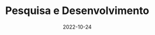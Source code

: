 ---
title: Pesquisa e Desenvolvimento
date: 2022-10-24
show_breadcrumb: true

tags: ["projects-pt"]

type: landing

sections:
  - block: markdown
    content:
      title: Pesquisa e Desenvolvimento
      text: <p>A divisão de Pesquisa e Desenvolvimento (P&D) colabora com grandes empresas e organizações para pesquisar e desenvolver ideias. Fundado em 2013, o Smart Sense Lab fez contribuições significativas para análise de vídeo, computação forense e biometria, explorando diversas técnicas de inteligência artificial. Com mais de 8 milhões de reais em financiamento de projetos de P&D em parceria com empresas e agências de pesquisa no Brasil, o laboratório já publicou inúmeros projetos e artigos científicos. Estes projetos melhoram a integração entre a investigação acadêmica e as exigências industriais, traduzindo os resultados da investigação em soluções inovadoras de Inteligência Artificial. Desenvolvemos soluções que abrangem captura de dados, treinamento e validação de modelos preditivos, incluindo identificação e verificação facial, detecção de pessoas e objetos, reconhecimento de atividades, reconhecimento de placas de veículos e controle ativo de câmeras. Aproveitando técnicas estabelecidas e pesquisas científicas, também oferecemos soluções personalizadas e adaptadas a requisitos específicos.

  - block: portfolio
    id: projects
    content:
      #subtitle:
      #text:
      filters:
        # Folders to display content from
        folders:
        # Only show content with these tags
        tags: ["R&D-pt"]
        # Exclude content with these tags
        exclude_tags: []
        # Which Hugo page kinds to show (https://gohugo.io/templates/section-templates/#page-kinds)
        kinds:
          - page
          - section
          - term
          - taxonomy
          - home
      # Field to sort by, such as Date or Title
      sort_by: 'Date'
      sort_ascending: false
      # Default portfolio filter button
      # 0 corresponds to the first button below and so on
      # For example, 0 will default to showing all content as the first button below shows content with *any* tag
      default_button_index: 0
      # Filter button toolbar (optional).
      # Add or remove as many buttons as you like.
      # To show all content, set `tag` to "*".
      # To filter by a specific tag, set `tag` to an existing tag name.
      # To remove the button toolbar, delete the entire `buttons` block.

    design:
      # See Page Builder docs for all section customization options.
      # Choose how many columns the section has. Valid values: '1' or '2'.
      columns: '1'
      # Choose a listing view
      view:
      # For Showcase view, flip alternate rows?
      flip_alt_rows: false
---